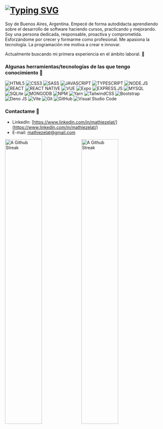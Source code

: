 # [![Typing SVG](https://readme-typing-svg.demolab.com?font=Fira+Code&size=32&pause=10000&color=7E3ACE&vCenter=true&width=725&lines=%C2%A1Hola!+Soy+Mathias%2C+Full+Stack+Dev+%F0%9F%91%A8%E2%80%8D%F0%9F%92%BB)](https://git.io/typing-svg)

Soy de Buenos Aires, Argentina. Empecé de forma autodidacta aprendiendo sobre el desarrollo de software haciendo cursos, practicando y mejorando. Soy una persona dedicada, responsable, proactiva y comprometida. Esforzándome por crecer y formarme como profesional. Me apasiona la tecnología. La programación me motiva a crear e innovar.

Actualmente buscando mi primera experiencia en el ámbito laboral. 🚀

### Algunas herramientas/tecnologías de las que tengo conocimiento 🧰
![HTML5](https://img.shields.io/badge/HTML5-E34F26?style=for-the-badge&logo=html5&logoColor=white)
![CSS3](https://img.shields.io/badge/CSS3-1572B6?style=for-the-badge&logo=css3&logoColor=white)
![SASS](https://img.shields.io/badge/Sass-CC6699?style=for-the-badge&logo=sass&logoColor=white)
![JAVASCRIPT](https://img.shields.io/badge/JavaScript-323330?style=for-the-badge&logo=javascript&logoColor=F7DF1E)
![TYPESCRIPT](https://img.shields.io/badge/TypeScript-007ACC?style=for-the-badge&logo=typescript&logoColor=white)
![NODE.JS](https://img.shields.io/badge/Node.js-43853D?style=for-the-badge&logo=node.js&logoColor=white)
![REACT](https://img.shields.io/badge/React-20232A?style=for-the-badge&logo=react&logoColor=61DAFBe)
![REACT NATIVE](https://img.shields.io/badge/React_Native-20232A?style=for-the-badge&logo=react&logoColor=61DAFB)
![VUE](https://img.shields.io/badge/Vue.js-35495E?style=for-the-badge&logo=vue.js&logoColor=4FC08D)
![Expo](https://img.shields.io/badge/expo-1C1E24?style=for-the-badge&logo=expo&logoColor=#D04A37)
![EXPRESS.JS](https://img.shields.io/badge/Express.js-404D59?style=for-the-badge)
![MYSQL](https://img.shields.io/badge/MySQL-00000F?style=for-the-badge&logo=mysql&logoColor=white)
![SQLite](https://img.shields.io/badge/sqlite-%2307405e.svg?style=for-the-badge&logo=sqlite&logoColor=white)
![MONGODB](https://img.shields.io/badge/MongoDB-4EA94B?style=for-the-badge&logo=mongodb&logoColor=white)
![NPM](https://img.shields.io/badge/NPM-%23000000.svg?style=for-the-badge&logo=npm&logoColor=white)
![Yarn](https://img.shields.io/badge/yarn-%232C8EBB.svg?style=for-the-badge&logo=yarn&logoColor=white)
![TailwindCSS](https://img.shields.io/badge/tailwindcss-%2338B2AC.svg?style=for-the-badge&logo=tailwind-css&logoColor=white)
![Bootstrap](https://img.shields.io/badge/bootstrap-%23563D7C.svg?style=for-the-badge&logo=bootstrap&logoColor=white)
![Deno JS](https://img.shields.io/badge/deno%20js-000000?style=for-the-badge&logo=deno&logoColor=white)
![Vite](https://img.shields.io/badge/vite-%23646CFF.svg?style=for-the-badge&logo=vite&logoColor=white)
![Git](https://img.shields.io/badge/git-%23F05033.svg?style=for-the-badge&logo=git&logoColor=white)
![GitHub](https://img.shields.io/badge/github-%23121011.svg?style=for-the-badge&logo=github&logoColor=white)
![Visual Studio Code](https://img.shields.io/badge/Visual%20Studio%20Code-0078d7.svg?style=for-the-badge&logo=visual-studio-code&logoColor=white)

### Contactame 📲
- LinkedIn: [https://www.linkedin.com/in/mathiezelat/](https://www.linkedin.com/in/mathiezelat/)
- E-mail: mathiezelat@gmail.com

<div>
  <img width="49%" src="https://streak-stats.demolab.com?user=mathiezelat&theme=midnight-purple&hide_border=true&date_format=M%20j%5B%2C%20Y%5D&stroke=7E3ACE" alt="A Github Streak" />
  <img width="49%" src="https://github-readme-stats.vercel.app/api?username=mathiezelat&show_icons=true&theme=midnight-purple&hide_border=true&custom_title=mathiezelat" alt="A Github Streak" />
</div>
